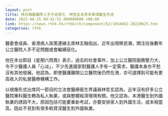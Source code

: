 ```yaml
---
layout: post
title: 林志釉憂醫院人手不足惡化　林哲玄未見多資深醫生外流
date: 2022-06-25 09:42:52.000000000 +08:00
link: https://news.rthk.hk/rthk/ch/component/k2/1654662-20220625.htm
categories: rthk
---
```


醫委會成員、香港病人政策連線主席林志釉指出，近年出現移民潮，關注往後數年公立醫院人手不足問題或會繼續惡化。

他在本台節目《星期六問責》表示，過去的社會事件，加上公立醫院服務壓力大，令不少醫護人員「心淡」，不少先進國家對醫護人手有一定需求，醫護本身亦不愁沒有其他發展。他認為，即使醫護離開公立醫院後仍然在港，亦可選擇到可能有更高收入的私營醫療機構工作。

以視像形式出席同一節目的立法會醫療衞生界議員林哲玄認為，近年沒有好多公立醫院專科醫生轉為私人執業，或與整體經濟環境有關。他又認為，本港醫生到外國執業的誘因不大，原因包括可能要重新考試，亦要安排家人到外國生活，成本相當高，因此不見到有很多較資深醫生到外國執業。
